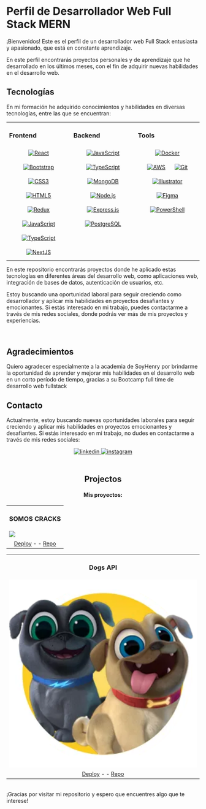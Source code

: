 # Perfil de Desarrollador Web Full Stack MERN

¡Bienvenidos! Este es el perfil de un desarrollador web Full Stack entusiasta y apasionado, que está en constante aprendizaje.


En este perfil encontrarás proyectos personales y de aprendizaje que he desarrollado en los últimos meses, con el fin de adquirir nuevas habilidades en el desarrollo web.

## Tecnologías

En mi formación he adquirido conocimientos y habilidades en diversas tecnologías, entre las que se encuentran:
  
 <table><tr><td valign="top" width="33%">



### Frontend  
<div align="center">  
<a href="https://reactjs.org/" target="_blank"><img style="margin: 10px" src="https://profilinator.rishav.dev/skills-assets/react-original-wordmark.svg" alt="React" height="50" /></a>  
<a href="https://getbootstrap.com/docs/3.4/javascript/" target="_blank"><img style="margin: 10px" src="https://profilinator.rishav.dev/skills-assets/bootstrap-plain.svg" alt="Bootstrap" height="50" /></a>  
<a href="https://www.w3schools.com/css/" target="_blank"><img style="margin: 10px" src="https://profilinator.rishav.dev/skills-assets/css3-original-wordmark.svg" alt="CSS3" height="50" /></a>  
<a href="https://en.wikipedia.org/wiki/HTML5" target="_blank"><img style="margin: 10px" src="https://profilinator.rishav.dev/skills-assets/html5-original-wordmark.svg" alt="HTML5" height="50" /></a>  
<a href="https://redux.js.org/" target="_blank"><img style="margin: 10px" src="https://profilinator.rishav.dev/skills-assets/redux-original.svg" alt="Redux" height="50" /></a>   
<a href="https://www.javascript.com/" target="_blank"><img style="margin: 10px" src="https://profilinator.rishav.dev/skills-assets/javascript-original.svg" alt="JavaScript" height="50" /></a>  
<a href="https://www.typescriptlang.org/" target="_blank"><img style="margin: 10px" src="https://profilinator.rishav.dev/skills-assets/typescript-original.svg" alt="TypeScript" height="50" /></a>  
<a href="https://nextjs.org/" target="_blank"><img style="margin: 10px" src="https://profilinator.rishav.dev/skills-assets/nextjs.png" alt="NextJS" height="50" /></a>  
</div>

</td><td valign="top" width="33%">



### Backend  
<div align="center">  
<a href="https://www.javascript.com/" target="_blank"><img style="margin: 10px" src="https://profilinator.rishav.dev/skills-assets/javascript-original.svg" alt="JavaScript" height="50" /></a>  
<a href="https://www.typescriptlang.org/" target="_blank"><img style="margin: 10px" src="https://profilinator.rishav.dev/skills-assets/typescript-original.svg" alt="TypeScript" height="50" /></a>  
<a href="https://www.mongodb.com/" target="_blank"><img style="margin: 10px" src="https://profilinator.rishav.dev/skills-assets/mongodb-original-wordmark.svg" alt="MongoDB" height="50" /></a>  
<a href="https://nodejs.org/" target="_blank"><img style="margin: 10px" src="https://profilinator.rishav.dev/skills-assets/nodejs-original-wordmark.svg" alt="Node.js" height="50" /></a>  
<a href="https://expressjs.com/" target="_blank"><img style="margin: 10px" src="https://profilinator.rishav.dev/skills-assets/express-original-wordmark.svg" alt="Express.js" height="50" /></a>   
<a href="https://www.postgresql.org/" target="_blank"><img style="margin: 10px" src="https://profilinator.rishav.dev/skills-assets/postgresql-original-wordmark.svg" alt="PostgreSQL" height="50" /></a>  
</div>

</td><td valign="top" width="33%">



### Tools  
<div align="center">  
<a href="https://www.docker.com/" target="_blank"><img style="margin: 10px" src="https://profilinator.rishav.dev/skills-assets/docker-original-wordmark.svg" alt="Docker" height="50" /></a>  
<a href="https://aws.amazon.com/" target="_blank"><img style="margin: 10px" src="https://profilinator.rishav.dev/skills-assets/amazonwebservices-original-wordmark.svg" alt="AWS" height="50" /></a>  
<a href="https://github.com/" target="_blank"><img style="margin: 10px" src="https://profilinator.rishav.dev/skills-assets/git-scm-icon.svg" alt="Git" height="50" /></a>  
<a href="https://www.adobe.com/in/products/illustrator.html" target="_blank"><img style="margin: 10px" src="https://profilinator.rishav.dev/skills-assets/adobe_illustrator-icon.svg" alt="Illustrator" height="50" /></a>  
<a href="https://www.figma.com/" target="_blank"><img style="margin: 10px" src="https://profilinator.rishav.dev/skills-assets/figma-icon.svg" alt="Figma" height="50" /></a>  
<a href="https://docs.microsoft.com/en-us/powershell/" target="_blank"><img style="margin: 10px" src="https://profilinator.rishav.dev/skills-assets/powershell.png" alt="PowerShell" height="50" /></a>  
</div>

</td></tr></table>  

En este repositorio encontrarás proyectos donde he aplicado estas tecnologías en diferentes áreas del desarrollo web, como aplicaciones web, integración de bases de datos, autenticación de usuarios, etc.

Estoy buscando una oportunidad laboral para seguir creciendo como desarrollador y aplicar mis habilidades en proyectos desafiantes y emocionantes. Si estás interesado en mi trabajo, puedes contactarme a través de mis redes sociales, donde podrás ver más de mis proyectos y experiencias.

 
<br/>  

## Agradecimientos

Quiero agradecer especialmente a la academia de SoyHenry por brindarme la oportunidad de aprender y mejorar mis habilidades en el desarrollo web en un corto período de tiempo, gracias a su Bootcamp full time de desarrollo web fullstack

## Contacto

Actualmente, estoy buscando nuevas oportunidades laborales para seguir creciendo y aplicar mis habilidades en proyectos emocionantes y desafiantes. Si estás interesado en mi trabajo, no dudes en contactarme a través de mis redes sociales:

<div align="center">
<a href="https://www.linkedin.com/in/hectormarrufor/" target="_blank">
<img src=https://img.shields.io/badge/linkedin-%231E77B5.svg?&style=for-the-badge&logo=linkedin&logoColor=white alt=linkedin style="margin-bottom: 5px;" />
</a>
<a href="https://www.instagram.com/hectorhautbois/" target="_blank">
<img src=https://img.shields.io/badge/instagram-%23000000.svg?&style=for-the-badge&logo=instagram&logoColor=white alt=instagram style="margin-bottom: 5px;" />
</a>  
</div>  
  

<br/>  


<h2 align="center">Projectos</h2>
<div align="center">
  <h4>Mis proyectos:</h4>
  
  <table width="500">
    <tr>
      <td>
        <h3 align="center">SOMOS CRACKS</h3>
      </td>
    </tr>
    <tr>
      <td>
        <a href="https://somoscracks.vercel.app" target="_blank">
          <img src="https://portfolio-oleydi.vercel.app/static/media/somoscracks.2cf605f878559f33354c.png" width="500">
        </a>
      </td>
    </tr>
    <tr>
      <td align="center">
        <a href="https://somoscracks.vercel.app" target="_blank">Deploy</a>
        -
        -
        <a href="https://github.com/hectormarrufor/somoscracks" target="_blank">Repo</a>
      </td>
    </tr>
  </table>
  <table width="500">
    <tr>
      <td>
        <h3 align="center">Dogs API</h3>
      </td>
    </tr>
    <tr>
      <td>
        <a href="https://github.com/hectormarrufor/proyecto-individual-henry" target="_blank">
          <img src="https://github.com/hectormarrufor/proyecto-individual-henry/raw/main/dog.png" alt="imagen del proyecto" width="500">
        </a>
      </td>
    </tr>
    <tr>
      <td align="center">
        <a href="" target="_blank">Deploy</a>
        -
        -
        <a href="https://github.com/hectormarrufor/proyecto-individual-henry" target="_blank">Repo</a>
      </td>
    </tr>
  </table>
     </div>
</div>
</div>



<br/>  
¡Gracias por visitar mi repositorio y espero que encuentres algo que te interese!


  

<br/>  
